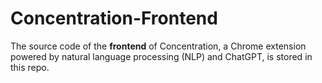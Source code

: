 # Concentration-Frontend
The source code of the **frontend** of Concentration, a Chrome extension powered by natural language processing (NLP) and ChatGPT, is stored in this repo.
